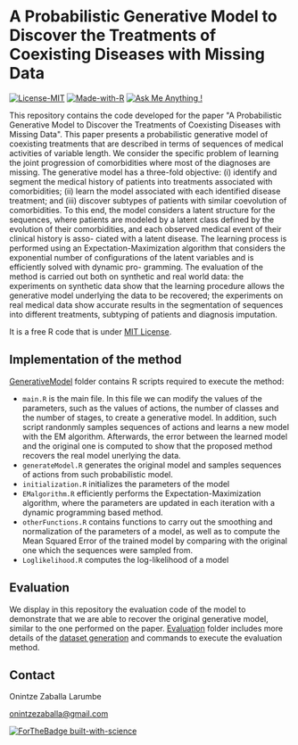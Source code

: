 # A Probabilistic Generative Model to Discover the Treatments of Coexisting Diseases with Missing Data
[![License-MIT](https://img.shields.io/badge/License-MIT-red)](/LICENSE) [![Made-with-R](https://img.shields.io/badge/Made%20with-R-blue)](/GenerativeModel) [![Ask Me Anything !](https://img.shields.io/badge/Ask%20me-anything-1abc9c.svg)](#contact)
 
This repository contains the code developed for the paper "A Probabilistic Generative Model to Discover the Treatments of Coexisting Diseases with Missing Data". This paper presents a probabilistic generative model of coexisting treatments that are described in terms of sequences of medical activities of variable length. We consider the specific problem of learning the joint progression of comorbidities where most of the diagnoses are missing. The generative model has a three-fold objective: (i) identify and segment the medical history of patients into treatments associated with comorbidities; (ii) learn the model associated with each identified disease treatment; and (iii) discover subtypes of patients with similar coevolution of comorbidities. To this end, the model considers a latent structure for the sequences, where patients are modeled by a latent class defined by the evolution of their comorbidities, and each observed medical event of their clinical history is asso- ciated with a latent disease. The learning process is performed using an Expectation-Maximization algorithm that considers the exponential number of configurations of the latent variables and is efficiently solved with dynamic pro- gramming. The evaluation of the method is carried out both on synthetic and real world data: the experiments on synthetic data show that the learning procedure allows the generative model underlying the data to be recovered; the experiments on real medical data show accurate results in the segmentation of sequences into different treatments, subtyping of patients and diagnosis imputation.

It is a free R code that is under [MIT License](/LICENSE).

## Implementation of the method

[GenerativeModel](/GenerativeModel) folder contains R scripts required to execute the method:

* `main.R` is the main file. In this file we can modify the values of the parameters, such as the values of actions, the number of classes and the number of stages, to create a generative model. In addition, such script randonmly samples sequences of actions and learns a new model with the EM algorithm. Afterwards, the error between the learned model and the original one is computed to show that the proposed method recovers the real model unerlying the data.
* `generateModel.R` generates the original model and samples sequences of actions from such probabilistic model.
* `initialization.R` initializes the parameters of the model
* `EMalgorithm.R` efficiently performs the Expectation-Maximization algorithm, where the parameters are updated in each iteration with a dynamic programming based method.
* `otherFunctions.R` contains functions to carry out the smoothing and normalization of the parameters of a model, as well as to compute the Mean Squared Error of the trained model by comparing with the original one which the sequences were sampled from.
* `Loglikelihood.R` computes the log-likelihood of a model



## Evaluation

We display in this repository the evaluation code of the model to demonstrate that we are able to recover the original generative model, similar to the one performed on the paper. [Evaluation](/Evaluation) folder includes more details of the [dataset generation](/GenerativeModel/generate_synthetic_datasets.R) and commands to execute the evaluation method. 



## Contact
Onintze Zaballa Larumbe

onintzezaballa@gmail.com

[![ForTheBadge built-with-science](http://ForTheBadge.com/images/badges/built-with-science.svg)](https://github.com/onintzezaballa)


